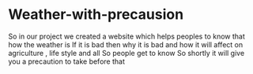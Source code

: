# Weather-with-precausion
So in our project we created a website which helps peoples  to know that how the weather is  If it is bad then why it is bad and how it will affect on agriculture , life style and all  So people get to know   So shortly it will give you a precaution to take before that
